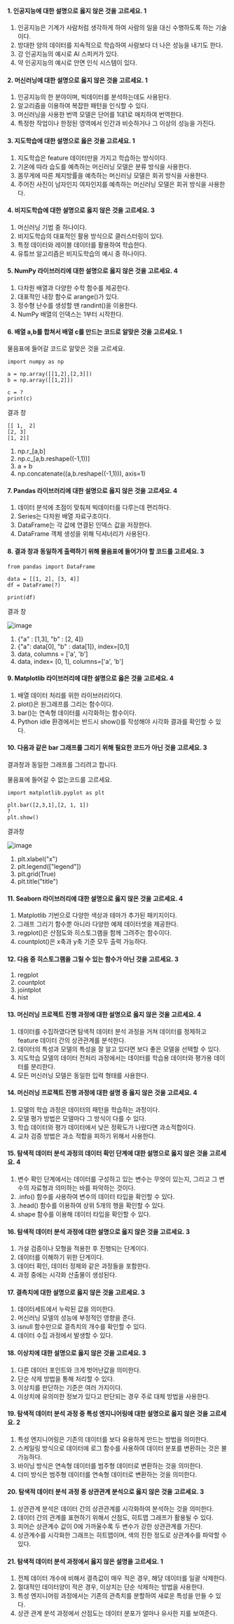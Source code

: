#### 1. 인공지능에 대한 설명으로 옳지 않은 것을 고르세요. 1

1. 인공지능은 기계가 사람처럼 생각하게 하여 사람의 일을 대신 수행하도록 하는 기술이다.
2. 방대한 양의 데이터를 지속적으로 학습하여 사람보다 더 나은 성능을 내기도 한다.
3. 강 인공지능의 예시로 AI 스피커가 있다.
4. 약 인공지능의 예시로 안면 인식 시스템이 있다.



#### 2. 머신러닝에 대한 설명으로 옳지 않은 것을 고르세요. 1

1. 인공지능의 한 분야이며, 빅데이터를 분석하는데도 사용된다.
2. 알고리즘을 이용하여 복잡한 패턴을 인식할 수 있다.
3. 머신러닝을 사용한 번역 모델은 단어를 1대1로 매치하여 번역한다.
4. 특정한 작업이나 한정된 영역에서 인간과 비슷하거나 그 이상의 성능을 가진다.



#### 3. 지도학습에 대한 설명으로 옳은 것을 고르세요. 1

1. 지도학습은 feature 데이터만을 가지고 학습하는 방식이다.
2. 기온에 따라 습도를 예측하는 머신러닝 모델은 분류 방식을 사용한다.
3. 몸무게에 따른 체지방률을 예측하는 머신러닝 모델은 회귀 방식을 사용한다.
4. 주어진 사진이 남자인지 여자인지를 예측하는 머신러닝 모델은 회귀 방식을 사용한다.



#### 4. 비지도학습에 대한 설명으로 옳지 않은 것을 고르세요. 3

1. 머신러닝 기법 중 하나이다.
2. 비지도학습의 대표적인 활용 방식으로 클러스터링이 있다.
3. 특정 데이터와 레이블 데이터를 활용하여 학습한다.
4. 유튜브 알고리즘은 비지도학습의 예시 중 하나이다.



#### 5. NumPy 라이브러리에 대한 설명으로 옳지 않은 것을 고르세요. 4

1. 다차원 배열과 다양한 수학 함수를 제공한다.
2. 대표적인 내장 함수로 arange()가 있다.
3. 정수형 난수를 생성할 땐 randint()을 이용한다.
4. NumPy 배열의 인덱스는 1부터 시작한다.



#### 6. 배열 a,b를 합쳐서 배열 c를 만드는 코드로 알맞은 것을 고르세요. 1

물음표에 들어갈 코드로 알맞은 것을 고르세요.

```
import numpy as np

a = np.array([[1,2],[2,3]])
b = np.array([[1,2]])

c = ?
print(c)
```

결과 창

```
[[ 1,  2]
[2, 3]
[1, 2]]
```

1. np.r_[a,b]
2. np.c_[a,b.reshape((-1,1))]
3. a + b
4. np.concatenate((a,b.reshape((-1,1))), axis=1)



#### 7. Pandas 라이브러리에 대한 설명으로 옳지 않은 것을 고르세요. 4

1. 데이터 분석에 초점이 맞춰져 빅데이터를 다루는데 편리하다.
2. Series는 다차원 배열 자료구조이다.
3. DataFrame는 각 값에 연결된 인덱스 값을 저장한다.
4.  DataFrame 객체 생성을 위해 딕셔너리가 사용된다.



#### 8. 결과 창과 동일하게 출력하기 위해 물음표에 들어가야 할 코드를 고르세요. 3

```
from pandas import DataFrame

data = [[1, 2], [3, 4]]
df = DataFrame(?)

print(df)
```

결과 창

![image](https://cdn-api.elice.io/api-attachment/attachment/cbae3620f51a45faaa5330673c0d81bc/image.png)

1. {"a" : [1,3], "b" : [2, 4]}
2. {"a": data[0], "b" : data[1]}, index=[0,1]
3. data, columns = ['a', 'b']
4. data, index= [0, 1], columns=['a', 'b']



#### 9. Matplotlib 라이브러리에 대한 설명으로 옳은 것을 고르세요. 4

1. 배열 데이터 처리를 위한 라이브러리이다.
2. plot()은 원그래프를 그리는 함수이다.
3. bar()는 연속형 데이터를 시각화하는 함수이다.
4. Python idle 환경에서는 반드시 show()를 작성해야 시각화 결과를 확인할 수 있다.



#### 10. 다음과 같은 bar 그래프를 그리기 위해 필요한 코드가 아닌 것을 고르세요. 3

결과창과 동일한 그래프를 그리려고 합니다.

물음표에 들어갈 수 없는코드를 고르세요.

```
import matplotlib.pyplot as plt

plt.bar([2,3,1],[2, 1, 1])
?
plt.show()
```

결과창

![image](https://cdn-api.elice.io/api-attachment/attachment/aa5d186de2474a3f99fd8332bbb69d78/image.png)

1. plt.xlabel("x")
2. plt.legend(["legend"])
3. plt.grid(True)
4. plt.title("title")



#### 11. Seaborn 라이브러리에 대한 설명으로 옳지 않은 것을 고르세요. 4

1. Matplotlib 기반으로 다양한 색상과 테마가 추가된 패키지이다.
2. 그래프 그리기 함수뿐 아니라 다양한 예제 데이터셋을 제공한다.
3. regplot()은 산점도와 히스토그램을 함께 그려주는 함수이다.
4. countplot()은 x축과 y축 기준 모두 출력 가능하다.



#### 12. 다음 중 히스토그램을 그릴 수 있는 함수가 아닌 것을 고르세요. 3

1. regplot
2. countplot
3. jointplot
4. hist



#### 13. 머신러닝 프로젝트 진행 과정에 대한 설명으로 옳지 않은 것을 고르세요. 4

1. 데이터를 수집하였다면 탐색적 데이터 분석 과정을 거쳐 데이터를 정제하고 feature 데이터 간의 상관관계를 분석한다.
2. 데이터의 특성과 모델의 특성을 잘 알고 있다면 보다 좋은 모델을 선택할 수 있다.
3. 지도학습 모델의 데이터 전처리 과정에서는 데이터를 학습용 데이터와 평가용 데이터를 분리한다.
4. 모든 머신러닝 모델은 동일한 입력 형태를 사용한다.



#### 14. 머신러닝 프로젝트 진행 과정에 대한 설명 중 옳지 않은 것을 고르세요. 4

1. 모델의 학습 과정은 데이터의 패턴을 학습하는 과정이다.
2. 모델 평가 방법은 모델마다 그 방식이 다를 수 있다.
3. 학습 데이터와 평가 데이터에서 낮은 정확도가 나왔다면 과소적합이다.
4. 교차 검증 방법은 과소 적합을 피하기 위해서 사용한다.



#### 15. 탐색적 데이터 분석 과정의 데이터 확인 단계에 대한 설명으로 옳지 않은 것을 고르세요. 4

1. 변수 확인 단계에서는 데이터를 구성하고 있는 변수는 무엇이 있는지, 그리고 그 변수의 자료형과 의미하는 바를 파악하는 것이다.
2. .info() 함수를 사용하여 변수의 데이터 타입을 확인할 수 있다.
3. .head() 함수를 이용하여 상위 5개의 행을 확인할 수 있다.
4. shape 함수를 이용해 데이터 타입을 확인할 수 있다.



#### 16. 탐색적 데이터 분석 과정에 대한 설명으로 옳지 않은 것을 고르세요. 3

1. 가설 검증이나 모형을 적용한 후 진행되는 단계이다.
2. 데이터를 이해하기 위한 단계이다.
3. 데이터 확인, 데이터 정제와 같은 과정들을 포함한다.
4. 과정 중에는 시각화 산출물이 생성된다.



#### 17. 결측치에 대한 설명으로 옳지 않은 것을 고르세요. 3

1. 데이터세트에서 누락된 값을 의미한다.
2. 머신러닝 모델의 성능에 부정적인 영향을 준다.
3. isnull 함수만으로 결측치의 개수를 확인할 수 있다.
4. 데이터 수집 과정에서 발생할 수 있다.



#### 18. 이상치에 대한 설명으로 옳지 않은 것을 고르세요. 3

1. 다른 데이터 포인트와 크게 벗어난값을 의미한다.
2. 단순 삭제 방법을 통해 처리할 수 있다.
3. 이상치를 판단하는 기준은 여러 가지이다.
4. 이상치에 유의미한 정보가 있다고 판단되는 경우 주로 대체 방법을 사용한다.



#### 19. 탐색적 데이터 분석 과정 중 특성 엔지니어링에 대한 설명으로 옳지 않은 것을 고르세요. 2

1. 특성 엔지니어링은 기존의 데이터를 보다 유용하게 만드는 방법을 의미한다.
2. 스케일링 방식으로 데이터에 로그 함수를 사용하여 데이터 분포를 변환하는 것은 불가능하다.
3. 바이닝 방식은 연속형 데이터를 범주형 데이터로 변환하는 것을 의미한다.
4. 더미 방식은 범주형 데이터를 연속형 데이터로 변환하는 것을 의미한다.



#### 20. 탐색적 데이터 분석 과정 중 상관관계 분석으로 옳지 않은 것을 고르세요. 3

1. 상관관계 분석은 데이터 간의 상관관계를 시각화하여 분석하는 것을 의미한다.
2. 데이터 간의 관계를 표현하기 위해서 산점도, 히트맵 그래프가 활용될 수 있다.
3. 피어슨 상관계수 값이 0에 가까울수록 두 변수가 강한 상관관계를 가진다.
4. 상관계수를 시각화한 그래프는 히트맵이며, 색의 진한 정도로 상관계수를 파악할 수 있다. 



#### 21. 탐색적 데이터 분석 과정에서 옳지 않은 설명을 고르세요. 1

1. 전체 데이터 개수에 비해서 결측값이 매우 적은 경우, 해당 데이터를 일괄 삭제한다.
2. 절대적인 데이터양이 적은 경우, 이상치는 단순 삭제하는 방법을 사용한다.
3. 특성 엔지니어링 과정에서는 기존의 관측치를 분할하여 새로운 특성을 만들 수 있다.
4. 상관 관계 분석 과정에서 산점도는 데이터 분포가 얼마나 유사한 지를 보여준다.